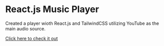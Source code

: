 # React.js Music Player

Created a player wioth React.js and TailwindCSS utilizing YouTube as the main audio source. 

<a href="http://jcbestalbums22.web.app" rel="noreferrer" target="_blank">Click here to check it out</a>

